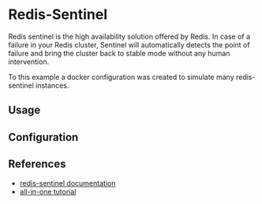 # Redis-Sentinel

Redis sentinel is the high availability solution offered by Redis. In case of 
a failure in your Redis cluster, Sentinel will automatically detects the point
of failure and bring the cluster back to stable mode without any human
intervention.

To this example a docker configuration was created to simulate many 
redis-sentinel instances.

## Usage

## Configuration

## References

* [redis-sentinel documentation](https://redis.io/topics/sentinel)
* [all-in-one tutorial](https://medium.com/@amila922/redis-sentinel-high-availability-everything-you-need-to-know-from-dev-to-prod-complete-guide-deb198e70ea6)
